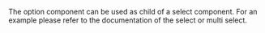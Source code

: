 The option component can be used as child of a select component. For an example please refer to the
documentation of the select or multi select.
